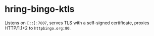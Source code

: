 # hring-bingo-ktls

Listens on `[::]:7007`, serves TLS with a self-signed certificate, proxies
HTTP/1.1+2 to `httpbingo.org:80`.
